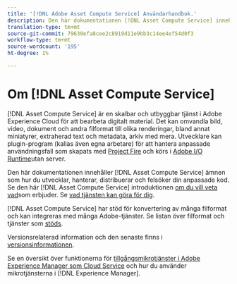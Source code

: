 ```yaml
---
title: '[!DNL Adobe Asset Compute Service] Användarhandbok.'
description: Den här dokumentationen [!DNL Asset Compute Service] innehåller uppgifter om till exempel introduktion, hur du utvecklar, hanterar, distribuerar och felsöker din anpassade kod.
translation-type: tm+mt
source-git-commit: 79630efa8cee2c8919d11e9bb3c14ee4ef54d0f3
workflow-type: tm+mt
source-wordcount: '195'
ht-degree: 1%

---
```



# Om [!DNL Asset Compute Service]

[!DNL Asset Compute Service] är en skalbar och utbyggbar tjänst i Adobe Experience Cloud för att bearbeta digitalt material. Det kan omvandla bild, video, dokument och andra filformat till olika renderingar, bland annat miniatyrer, extraherad text och metadata, arkiv med mera. Utvecklare kan plugin-program (kallas även egna arbetare) för att hantera anpassade användningsfall som skapats med [Project Fire](https://www.adobe.io/apis/experienceplatform/project-firefly/docs.html) och körs i [Adobe I/O Runtime](https://www.adobe.io/apis/experienceplatform/runtime.html)utan server.

Den här dokumentationen innehåller [!DNL Asset Compute Service] ämnen som hur du utvecklar, hanterar, distribuerar och felsöker din anpassade kod. Se den här [!DNL Asset Compute Service] introduktionen [om du vill veta vad](introduction.md)som erbjuder. Se [vad tjänsten kan göra för dig](introduction.md#possible-use-cases-benefits).

[!DNL Asset Compute Service] har stöd för konvertering av många filformat och kan integreras med många Adobe-tjänster. Se listan över filformat och tjänster som [stöds](https://experienceleague.adobe.com/docs/experience-manager-cloud-service/assets/file-format-support.html).

Versionsrelaterad information och den senaste finns i [versionsinformationen](/help/release-notes.md).

Se en översikt över funktionerna för [tillgångsmikrotjänster i Adobe Experience Manager som Cloud Service](https://experienceleague.adobe.com/docs/experience-manager-cloud-service/assets/asset-microservices-overview.html) och hur du använder mikrotjänsterna i [!DNL Experience Manager].

<!--
Possible to record the below info here in this landing page to centralize the miscellaneous info about Asset Compute Service?
 List of dependencies and requirements SDK, CLI, Devtools, etc.? Or may be a link to the prerequisites.
 Introduction video when Tech Marketing team shares one.
-->
